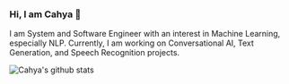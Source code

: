 ### Hi, I am Cahya 👋

I am System and Software Engineer with an interest in Machine Learning, especially NLP. Currently, I am working on Conversational AI, Text Generation, and Speech Recognition projects.

![Cahya's github stats](https://github-readme-stats.vercel.app/api?username=cahya-wirawan&show_icons=true&hide_border=true&count_private=true&hide=contribs&theme=dark)

<!--
**cahya-wirawan/cahya-wirawan** is a ✨ _special_ ✨ repository because its `README.md` (this file) appears on your GitHub profile.

Here are some ideas to get you started:

- 🔭 I’m currently working on ...
- 🌱 I’m currently learning ...
- 👯 I’m looking to collaborate on ...
- 🤔 I’m looking for help with ...
- 💬 Ask me about ...
- 📫 How to reach me: ...
- 😄 Pronouns: ...
- ⚡ Fun fact: ...
-->
